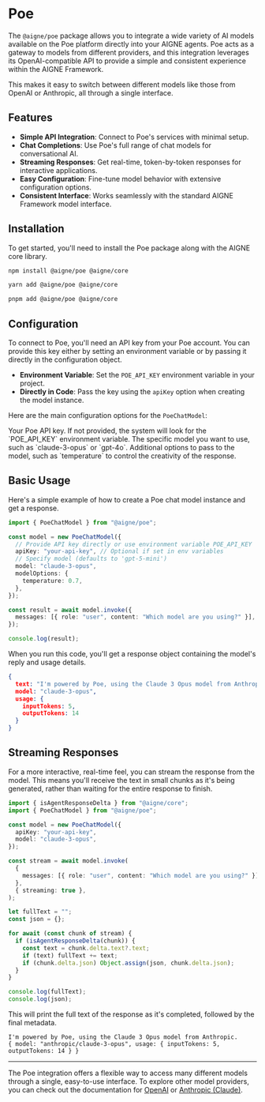 # Poe

The `@aigne/poe` package allows you to integrate a wide variety of AI models available on the Poe platform directly into your AIGNE agents. Poe acts as a gateway to models from different providers, and this integration leverages its OpenAI-compatible API to provide a simple and consistent experience within the AIGNE Framework.

This makes it easy to switch between different models like those from OpenAI or Anthropic, all through a single interface.

## Features

*   **Simple API Integration**: Connect to Poe's services with minimal setup.
*   **Chat Completions**: Use Poe's full range of chat models for conversational AI.
*   **Streaming Responses**: Get real-time, token-by-token responses for interactive applications.
*   **Easy Configuration**: Fine-tune model behavior with extensive configuration options.
*   **Consistent Interface**: Works seamlessly with the standard AIGNE Framework model interface.

## Installation

To get started, you'll need to install the Poe package along with the AIGNE core library.

```bash NPM icon=logos:npm
npm install @aigne/poe @aigne/core
```

```bash Yarn icon=logos:yarn
yarn add @aigne/poe @aigne/core
```

```bash PNPM icon=pnpm:pnpm
pnpm add @aigne/poe @aigne/core
```

## Configuration

To connect to Poe, you'll need an API key from your Poe account. You can provide this key either by setting an environment variable or by passing it directly in the configuration object.

-   **Environment Variable**: Set the `POE_API_KEY` environment variable in your project.
-   **Directly in Code**: Pass the key using the `apiKey` option when creating the model instance.

Here are the main configuration options for the `PoeChatModel`:

<x-field-group>
  <x-field data-name="apiKey" data-type="string" data-required="false">
    <x-field-desc markdown>Your Poe API key. If not provided, the system will look for the `POE_API_KEY` environment variable.</x-field-desc>
  </x-field>
  <x-field data-name="model" data-type="string" data-default="gpt-5-mini" data-required="false">
    <x-field-desc markdown>The specific model you want to use, such as `claude-3-opus` or `gpt-4o`.</x-field-desc>
  </x-field>
  <x-field data-name="modelOptions" data-type="object" data-required="false">
    <x-field-desc markdown>Additional options to pass to the model, such as `temperature` to control the creativity of the response.</x-field-desc>
  </x-field>
</x-field-group>

## Basic Usage

Here's a simple example of how to create a Poe chat model instance and get a response.

```typescript Using the Poe Chat Model icon=logos:typescript
import { PoeChatModel } from "@aigne/poe";

const model = new PoeChatModel({
  // Provide API key directly or use environment variable POE_API_KEY
  apiKey: "your-api-key", // Optional if set in env variables
  // Specify model (defaults to 'gpt-5-mini')
  model: "claude-3-opus",
  modelOptions: {
    temperature: 0.7,
  },
});

const result = await model.invoke({
  messages: [{ role: "user", content: "Which model are you using?" }],
});

console.log(result);
```

When you run this code, you'll get a response object containing the model's reply and usage details.

```json Example Output icon=mdi:code-json
{
  text: "I'm powered by Poe, using the Claude 3 Opus model from Anthropic.",
  model: "claude-3-opus",
  usage: {
    inputTokens: 5,
    outputTokens: 14
  }
}
```

## Streaming Responses

For a more interactive, real-time feel, you can stream the response from the model. This means you'll receive the text in small chunks as it's being generated, rather than waiting for the entire response to finish.

```typescript Streaming a Response icon=logos:typescript
import { isAgentResponseDelta } from "@aigne/core";
import { PoeChatModel } from "@aigne/poe";

const model = new PoeChatModel({
  apiKey: "your-api-key",
  model: "claude-3-opus",
});

const stream = await model.invoke(
  {
    messages: [{ role: "user", content: "Which model are you using?" }],
  },
  { streaming: true },
);

let fullText = "";
const json = {};

for await (const chunk of stream) {
  if (isAgentResponseDelta(chunk)) {
    const text = chunk.delta.text?.text;
    if (text) fullText += text;
    if (chunk.delta.json) Object.assign(json, chunk.delta.json);
  }
}

console.log(fullText);
console.log(json);
```

This will print the full text of the response as it's completed, followed by the final metadata.

```text Example Streaming Output
I'm powered by Poe, using the Claude 3 Opus model from Anthropic.
{ model: "anthropic/claude-3-opus", usage: { inputTokens: 5, outputTokens: 14 } }
```

---

The Poe integration offers a flexible way to access many different models through a single, easy-to-use interface. To explore other model providers, you can check out the documentation for [OpenAI](./models-openai.md) or [Anthropic (Claude)](./models-anthropic.md).